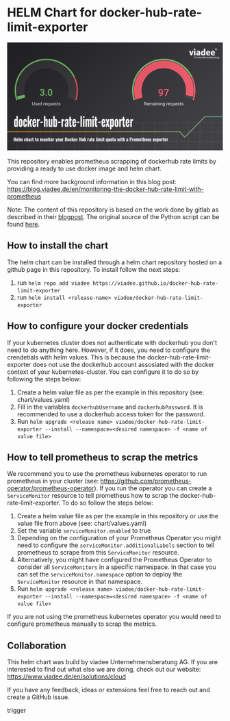 # HELM Chart for docker-hub-rate-limit-exporter

![](teaser.jpg)

This repository enables prometheus scrapping of dockerhub rate limits by providing a ready to use docker image and helm chart.

You can find more background information in this blog post: https://blog.viadee.de/en/monitoring-the-docker-hub-rate-limit-with-prometheus

Note: The content of this repository is based on the work done by gitlab as described in their [blogpost](https://about.gitlab.com/blog/2020/11/18/docker-hub-rate-limit-monitoring/). The original source of the Python script can be found [here](https://gitlab.com/gitlab-com/marketing/corporate_marketing/developer-evangelism/code/docker-hub-limit-exporter).

## How to install the chart

The helm chart can be installed through a helm chart repository hosted on a github page in this repository. To install follow the next steps:

1. run `helm repo add viadee https://viadee.github.io/docker-hub-rate-limit-exporter`
2. run `helm install <release-name> viadee/docker-hub-rate-limit-exporter`

## How to configure your docker credentials

If your kubernetes cluster does not authenticate with dockerhub you don't need to do anything here. However, if it does, you need to configure the crendetials with helm values. This is because the docker-hub-rate-limit-exporter does not use the dockerhub account assosiated with the docker context of your kubernetes-cluster. You can configure it to do so by following the steps below:

1. Create a helm value file as per the example in this repository (see: chart/values.yaml)
2. Fill in the variables `dockerhubUsername` and `dockerhubPassword`. It is recommended to use a dockerhub access token for the password.
3. Run `helm upgrade <release name> viadee/docker-hub-rate-limit-exporter --install --namespace=<desired namespace> -f <name of value file>`

## How to tell prometheus to scrap the metrics

We recommend you to use the prometheus kubernetes operator to run prometheus in your cluster (see: https://github.com/prometheus-operator/prometheus-operator). If you run the operator you can create a `ServiceMonitor` resource to tell prometheus how to scrap the docker-hub-rate-limit-exporter. To do so follow the steps below:

1. Create a helm value file as per the example in this repository or use the value file from above (see: chart/values.yaml)
2. Set the variable `serviceMonitor.enabled` to true
3. Depending on the configuration of your Prometheus Operator you might need to configure the `serviceMonitor.additionalLabels` section to tell prometheus to scrape from this `ServiceMonitor` resource.
4. Alternatively, you might have configured the Prometheus Operator to consider all `ServiceMonitors` in a specific namespace. In that case you can set the `serviceMonitor.namespace` option to deploy the `ServiceMonitor` resource in that namespace.
5. Run `helm upgrade <release name> viadee/docker-hub-rate-limit-exporter --install --namespace=<desired namespace> -f <name of value file>`

If you are not using the prometheus kubernetes operator you would need to configure prometheus manually to scrap the metrics.

## Collaboration

This helm chart was build by viadee Unternehmensberatung AG. If you are interested to find out what else we are doing, check out our website: https://www.viadee.de/en/solutions/cloud

If you have any feedback, ideas or extensions feel free to reach out and create a GitHub issue.

trigger
